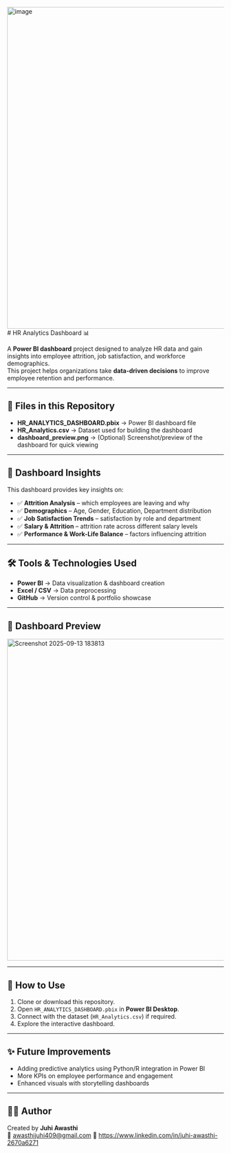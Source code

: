 <img width="1330" height="747" alt="image" src="https://github.com/user-attachments/assets/522df722-c7c0-40f9-905d-7422099f0402" /># HR Analytics Dashboard 📊

A **Power BI dashboard** project designed to analyze HR data and gain insights into employee attrition, job satisfaction, and workforce demographics.  
This project helps organizations take **data-driven decisions** to improve employee retention and performance.  

---

## 📂 Files in this Repository
- **HR_ANALYTICS_DASHBOARD.pbix** → Power BI dashboard file  
- **HR_Analytics.csv** → Dataset used for building the dashboard  
- **dashboard_preview.png** → (Optional) Screenshot/preview of the dashboard for quick viewing  

---

## 🔎 Dashboard Insights
This dashboard provides key insights on:
- ✅ **Attrition Analysis** – which employees are leaving and why  
- ✅ **Demographics** – Age, Gender, Education, Department distribution  
- ✅ **Job Satisfaction Trends** – satisfaction by role and department  
- ✅ **Salary & Attrition** – attrition rate across different salary levels  
- ✅ **Performance & Work-Life Balance** – factors influencing attrition  

---

## 🛠️ Tools & Technologies Used
- **Power BI** → Data visualization & dashboard creation  
- **Excel / CSV** → Data preprocessing  
- **GitHub** → Version control & portfolio showcase  

---

## 📸 Dashboard Preview
<img width="1330" height="747" alt="Screenshot 2025-09-13 183813" src="https://github.com/user-attachments/assets/850c503e-7524-42c2-906d-eebda70d052d" />


---

## 🚀 How to Use
1. Clone or download this repository.  
2. Open `HR_ANALYTICS_DASHBOARD.pbix` in **Power BI Desktop**.  
3. Connect with the dataset (`HR_Analytics.csv`) if required.  
4. Explore the interactive dashboard.  

---

## ✨ Future Improvements
- Adding predictive analytics using Python/R integration in Power BI  
- More KPIs on employee performance and engagement  
- Enhanced visuals with storytelling dashboards  

---

## 👩‍💻 Author
Created by **Juhi Awasthi**  
📧 awasthijuhi409@gmail.com
🔗 https://www.linkedin.com/in/juhi-awasthi-2670a6271
